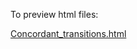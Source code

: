 To preview html files:

[Concordant_transitions.html](https://htmlpreview.github.io/?https://github.com/lab83bio/Cotransitions/Notebook_R/Concordant_transitions.html)
